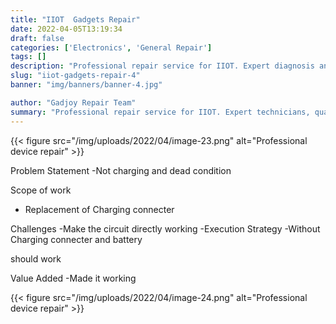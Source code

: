 ```yaml
---
title: "IIOT  Gadgets Repair"
date: 2022-04-05T13:19:34
draft: false
categories: ['Electronics', 'General Repair']
tags: []
description: "Professional repair service for IIOT. Expert diagnosis and quality repairs in Bangalore."
slug: "iiot-gadgets-repair-4"
banner: "img/banners/banner-4.jpg"

author: "Gadjoy Repair Team"
summary: "Professional repair service for IIOT. Expert technicians, quality parts, warranty included."
---
```


{{< figure src="/img/uploads/2022/04/image-23.png" alt="Professional device repair" >}}

Problem Statement -Not charging and dead condition

Scope of work

- Replacement of Charging connecter

Challenges -Make the circuit directly working -Execution Strategy -Without Charging connecter and battery

should work

Value Added -Made it working

{{< figure src="/img/uploads/2022/04/image-24.png" alt="Professional device repair" >}}